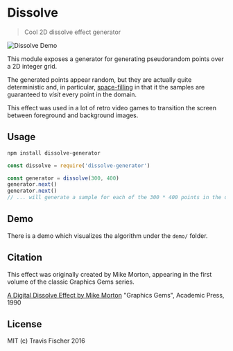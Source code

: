 # Dissolve

> Cool 2D dissolve effect generator

![Dissolve Demo](https://raw.github.com/fisch0920/dissolve-generator/master/demo/demo.gif)

This module exposes a generator for generating pseudorandom points over a 2D integer grid.

The generated points appear random, but they are actually quite deterministic and, in particular, [space-filling](https://www.wikiwand.com/en/Space-filling_curve) in that it the samples are guaranteed to *visit* every point in the domain.

This effect was used in a lot of retro video games to transition the screen between foreground and background images.

## Usage

```bash
npm install dissolve-generator
```

```javascript
const dissolve = require('dissolve-generator')

const generator = dissolve(300, 400)
generator.next()
generator.next()
// ... will generate a sample for each of the 300 * 400 points in the domain
```

## Demo

There is a demo which visualizes the algorithm under the `demo/` folder.

## Citation

This effect was originally created by Mike Morton, appearing in the first volume of the classic Graphics Gems series.

[A Digital Dissolve Effect by Mike Morton](http://dl.acm.org/citation.cfm?id=90821)
"Graphics Gems", Academic Press, 1990

## License

MIT (c) Travis Fischer 2016
